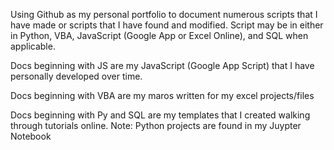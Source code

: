 Using Github as my personal portfolio to document numerous scripts that I have made or scripts that I have found and modified.
Script may be in either in Python, VBA, JavaScript (Google App or Excel Online), and SQL when applicable.

Docs beginning with JS are my JavaScript (Google App Script) that I have personally developed over time.

Docs beginning with VBA are my maros written for my excel projects/files

Docs beginning with Py and SQL are my templates that I created walking through tutorials online.
  Note: Python projects are found in my Juypter Notebook


